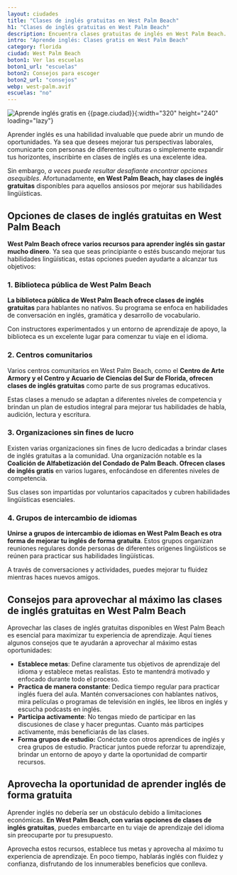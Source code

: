 ```yaml
---
layout: ciudades
title: "Clases de inglés gratuitas en West Palm Beach"
h1: "Clases de inglés gratuitas en West Palm Beach"
description: Encuentra clases gratuitas de inglés en West Palm Beach. ¡Alcanza tus metas con nosotros! Haz clic para más detalles y sorpresas.
intro: "Aprende inglés: Clases gratis en West Palm Beach"
category: florida
ciudad: West Palm Beach
boton1: Ver las escuelas
boton1_url: "escuelas"
boton2: Consejos para escoger
boton2_url: "consejos"
webp: west-palm.avif
escuelas: "no"
---
```

![Aprende inglés gratis en {{page.ciudad}}]({{site.baseurl}}/img/{{page.webp}} "Clases inglés {{page.ciudad|capitalize}}"){:width="320" height="240" loading="lazy"}

Aprender inglés es una habilidad invaluable que puede abrir un mundo de oportunidades. Ya sea que desees mejorar tus perspectivas laborales, comunicarte con personas de diferentes culturas o simplemente expandir tus horizontes, inscribirte en clases de inglés es una excelente idea.

Sin embargo, *a veces puede resultar desafiante encontrar opciones asequibles*. Afortunadamente, **en West Palm Beach, hay clases de inglés gratuitas** disponibles para aquellos ansiosos por mejorar sus habilidades lingüísticas.

## Opciones de clases de inglés gratuitas en West Palm Beach

**West Palm Beach ofrece varios recursos para aprender inglés sin gastar mucho dinero**. Ya sea que seas principiante o estés buscando mejorar tus habilidades lingüísticas, estas opciones pueden ayudarte a alcanzar tus objetivos:

### 1. Biblioteca pública de West Palm Beach

**La biblioteca pública de West Palm Beach ofrece clases de inglés gratuitas** para hablantes no nativos. Su programa se enfoca en habilidades de conversación en inglés, gramática y desarrollo de vocabulario.

Con instructores experimentados y un entorno de aprendizaje de apoyo, la biblioteca es un excelente lugar para comenzar tu viaje en el idioma.

### 2. Centros comunitarios

Varios centros comunitarios en West Palm Beach, como el **Centro de Arte Armory y el Centro y Acuario de Ciencias del Sur de Florida, ofrecen clases de inglés gratuitas** como parte de sus programas educativos.

Estas clases a menudo se adaptan a diferentes niveles de competencia y brindan un plan de estudios integral para mejorar tus habilidades de habla, audición, lectura y escritura.

### 3. Organizaciones sin fines de lucro

Existen varias organizaciones sin fines de lucro dedicadas a brindar clases de inglés gratuitas a la comunidad. Una organización notable es la **Coalición de Alfabetización del Condado de Palm Beach. Ofrecen clases de inglés gratis** en varios lugares, enfocándose en diferentes niveles de competencia.

Sus clases son impartidas por voluntarios capacitados y cubren habilidades lingüísticas esenciales.

### 4. Grupos de intercambio de idiomas

**Unirse a grupos de intercambio de idiomas en West Palm Beach es otra forma de mejorar tu inglés de forma gratuita**. Estos grupos organizan reuniones regulares donde personas de diferentes orígenes lingüísticos se reúnen para practicar sus habilidades lingüísticas.

A través de conversaciones y actividades, puedes mejorar tu fluidez mientras haces nuevos amigos.

## Consejos para aprovechar al máximo las clases de inglés gratuitas en West Palm Beach

Aprovechar las clases de inglés gratuitas disponibles en West Palm Beach es esencial para maximizar tu experiencia de aprendizaje. Aquí tienes algunos consejos que te ayudarán a aprovechar al máximo estas oportunidades:

* **Establece metas**: Define claramente tus objetivos de aprendizaje del idioma y establece metas realistas. Esto te mantendrá motivado y enfocado durante todo el proceso.
* **Practica de manera constante**: Dedica tiempo regular para practicar inglés fuera del aula. Mantén conversaciones con hablantes nativos, mira películas o programas de televisión en inglés, lee libros en inglés y escucha podcasts en inglés.
* **Participa activamente**: No tengas miedo de participar en las discusiones de clase y hacer preguntas. Cuanto más participes activamente, más beneficiarás de las clases.
* **Forma grupos de estudio:** Conéctate con otros aprendices de inglés y crea grupos de estudio. Practicar juntos puede reforzar tu aprendizaje, brindar un entorno de apoyo y darte la oportunidad de compartir recursos.

## Aprovecha la oportunidad de aprender inglés de forma gratuita

Aprender inglés no debería ser un obstáculo debido a limitaciones económicas. **En West Palm Beach, con varias opciones de clases de inglés gratuitas**, puedes embarcarte en tu viaje de aprendizaje del idioma sin preocuparte por tu presupuesto.

Aprovecha estos recursos, establece tus metas y aprovecha al máximo tu experiencia de aprendizaje. En poco tiempo, hablarás inglés con fluidez y confianza, disfrutando de los innumerables beneficios que conlleva.
